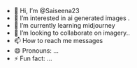 - 👋 Hi, I’m @Saiseena23
- 👀 I’m interested in ai generated images .
- 🌱 I’m currently learning midjourney
- 💞️ I’m looking to collaborate on imagery..
- 📫 How to reach me messages
- 😄 Pronouns: ...
- ⚡ Fun fact: ...

<!---
Saiseena23/Saiseena23 is a ✨ special ✨ repository because its `README.md` (this file) appears on your GitHub profile.
You can click the Preview link to take a look at your changes.
--->
